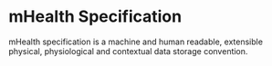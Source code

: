 # mHealth Specification

mHealth specification is a machine and human readable, extensible physical, physiological and contextual data storage convention.

